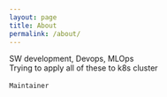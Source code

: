 ```yaml
---
layout: page
title: About
permalink: /about/
---
```


SW development, Devops, MLOps<br>
Trying to apply all of these to k8s cluster<br>
<br>
`Maintainer`
